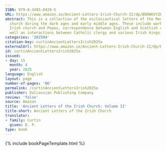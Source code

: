 ```yaml
---
ISBN: 979-8-3485-0420-5
URL: https://www.amazon.ie/Ancient-Letters-Irish-Church-II/dp/B0DW6VYZPJ
abstract: This is a collection of the ecclesiastical letters of the Medieval Irish
  church during the dark ages and early middle ages. These include works between the
  Irish church and Popes, correspondence between English and Scottish churchmen, as
  well as interactions between Catholic clergy and various Irish kings.
categories: '202504'
citation-key: curtinAncientLettersIrish2025a
externalUrl: https://www.amazon.ie/Ancient-Letters-Irish-Church-II/dp/B0DW6VYZPJ
id: curtinAncientLettersIrish2025a
issued:
- day: 15
  month: 4
  year: 2025
language: English
layout: page
number-of-pages: '86'
permalink: /curtinAncientLettersIrish2025a
publisher: Dalcassian Publishing Company
review: 'false'
source: Amazon
title: 'Ancient Letters of the Irish Church: Volume II'
title-short: Ancient Letters of the Irish Church
translator:
- family: Curtin
  given: D. P.
type: book
---
```

{% include bookPageTemplate.html %}
